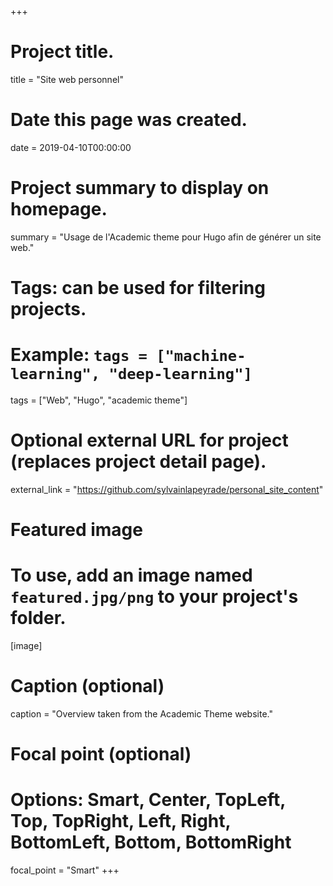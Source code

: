 +++
# Project title.
title = "Site web personnel"

# Date this page was created.
date = 2019-04-10T00:00:00

# Project summary to display on homepage.
summary = "Usage de l'Academic theme pour Hugo afin de générer un site web."

# Tags: can be used for filtering projects.
# Example: `tags = ["machine-learning", "deep-learning"]`
tags = ["Web", "Hugo", "academic theme"]

# Optional external URL for project (replaces project detail page).
external_link = "https://github.com/sylvainlapeyrade/personal_site_content"

# Featured image
# To use, add an image named `featured.jpg/png` to your project's folder. 
[image]
  # Caption (optional)
  caption = "Overview taken from the Academic Theme website."

  # Focal point (optional)
  # Options: Smart, Center, TopLeft, Top, TopRight, Left, Right, BottomLeft, Bottom, BottomRight
  focal_point = "Smart"
+++
